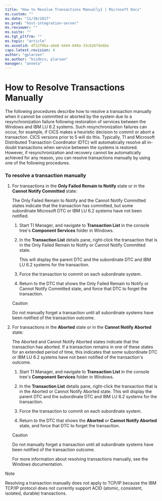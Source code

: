 ```yaml
---
title: "How to Resolve Transactions Manually1 | Microsoft Docs"
ms.custom: ""
ms.date: "11/30/2017"
ms.prod: "host-integration-server"
ms.reviewer: ""
ms.suite: ""
ms.tgt_pltfrm: ""
ms.topic: "article"
ms.assetid: df22f0ba-a8e6-4444-840a-33c626fde6be
caps.latest.revision: 4
author: "gplarsen"
ms.author: "hisdocs; plarsen"
manager: "anneta"
---
```

# How to Resolve Transactions Manually
The following procedures describe how to resolve a transaction manually when it cannot be committed or aborted by the system due to a resynchronization failure following restoration of services between the Windows and IBM LU 6.2 systems. Such resynchronization failures can occur, for example, if CICS makes a heuristic decision to commit or abort a transaction. CICS versions prior to 5 will do this. Typically, TI and Microsoft Distributed Transaction Coordinator (DTC) will automatically resolve all in-doubt transactions when service between the systems is restored. However, if resynchronization and recovery cannot be automatically achieved for any reason, you can resolve transactions manually by using one of the following procedures.  
  
### To resolve a transaction manually  
  
1. For transactions in the **Only Failed Remain to Notify** state or in the **Cannot Notify Committed** state:  
  
    The Only Failed Remain to Notify and the Cannot Notify Committed states indicate that the transaction has committed, but some subordinate Microsoft DTC or IBM LU 6.2 systems have not been notified.  
  
   1.  Start TI Manager, and navigate to **Transaction List** in the console tree's **Component Services** folder in Windows.  
  
   2.  In the **Transaction List** details pane, right-click the transaction that is in the Only Failed Remain to Notify or Cannot Notify Committed state.  
  
        This will display the parent DTC and the subordinate DTC and IBM LU 6.2 systems for the transaction.  
  
   3.  Force the transaction to commit on each subordinate system.  
  
   4.  Return to the DTC that shows the Only Failed Remain to Notify or Cannot Notify Committed state, and force that DTC to forget the transaction.  
  
   > [!CAUTION]
   >  Do not manually forget a transaction until all subordinate systems have been notified of the transaction outcome.  
  
2. For transactions in the **Aborted** state or in the **Cannot Notify Aborted** state:  
  
    The Aborted and Cannot Notify Aborted states indicate that the transaction has aborted. If a transaction remains in one of these states for an extended period of time, this indicates that some subordinate DTC or IBM LU 6.2 systems have not been notified of the transaction's outcome.  
  
   1.  Start TI Manager, and navigate to **Transaction List** in the console tree's **Component Services** folder in Windows.  
  
   2.  In the **Transaction List** details pane, right-click the transaction that is in the Aborted or Cannot Notify Aborted state. This will display the parent DTC and the subordinate DTC and IBM LU 6.2 systems for the transaction.  
  
   3.  Force the transaction to commit on each subordinate system.  
  
   4.  Return to the DTC that shows the **Aborted** or **Cannot Notify Aborted** state, and force that DTC to forget the transaction.  
  
   > [!CAUTION]
   >  Do not manually forget a transaction until all subordinate systems have been notified of the transaction outcome.  
  
   For more information about resolving transactions manually, see the Windows documentation.  
  
> [!NOTE]
>  Resolving a transaction manually does not apply to TCP/IP because the IBM TCP/IP protocol does not currently support ACID (atomic, consistent, isolated, durable) transactions.